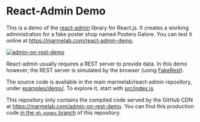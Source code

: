 # React-Admin Demo

This is a demo of the [react-admin](https://github.com/marmelab/react-admin) library for React.js. It creates a working administration for a fake poster shop named Posters Galore. You can test it online at https://marmelab.com/react-admin-demo.

[![admin-on-rest-demo](https://marmelab.com/admin-on-rest/img/admin-on-rest-demo-still.png)](https://vimeo.com/205118063)

React-admin usually requires a REST server to provide data. In this demo however, the REST server is simulated by the browser (using [FakeRest](https://github.com/marmelab/FakeRest)). 

The source code is available in the main marmelab/react-admin repository, under [examples/demo/](https://github.com/marmelab/react-admin/tree/master/examples/demo). To explore it, start with [src/index.js](https://github.com/marmelab/react-admin/blob/master/examples/demo/src/index.js).

This repository only contains the compiled code served by the GitHub CDN at https://marmelab.com/admin-on-rest-demo. You can find this production code [in the `gh-pages` branch](https://github.com/marmelab/react-admin-demo/tree/gh-pages) of this repository.
